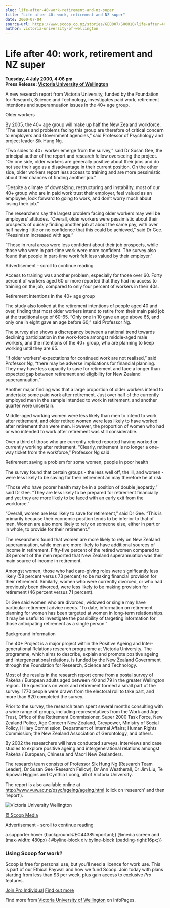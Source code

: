 ```yaml
---
slug: life-after-40-work-retirement-and-nz-super
title: "Life after 40: work, retirement and NZ super"
date: 2000-07-04
source-url: https://www.scoop.co.nz/stories/GE0007/S00010/life-after-40-work-retirement-and-nz-super.htm
author: victoria-university-of-wellington
---
```

Life after 40: work, retirement and NZ super
============================================

**Tuesday, 4 July 2000, 4:06 pm**  
**Press Release: [Victoria University of Wellington](https://info.scoop.co.nz/Victoria_University_of_Wellington)**

A new research report from Victoria University, funded by the Foundation for Research, Science and Technology, investigates paid work, retirement intentions and superannuation issues in the 40+ age group.

Older workers

By 2005, the 40+ age group will make up half the New Zealand workforce. “The issues and problems facing this group are therefore of critical concern to employers and Government agencies,” said Professor of Psychology and project leader Sik Hung Ng.

“Two sides to 40+ worker emerge from the survey,” said Dr Susan Gee, the principal author of the report and research fellow overseeing the project. “On one side, older workers are generally positive about their jobs and do not see their age as a disadvantage in their current position. On the other side, older workers report less access to training and are more pessimistic about their chances of finding another job.”

“Despite a climate of downsizing, restructuring and instability, most of our 40+ group who are in paid work trust their employer, feel valued as an employee, look forward to going to work, and don’t worry much about losing their job.”

The researchers say the largest problem facing older workers may well be employers’ attitudes. “Overall, older workers were pessimistic about their prospects of quickly finding another job at about the same pay, with over half having little or no confidence that this could be achieved,” said Dr Gee. “Pessimism increased with age.”

“Those in rural areas were less confident about their job prospects, while those who were in part-time work were more confident. The survey also found that people in part-time work felt less valued by their employer.”

Advertisement - scroll to continue reading





Access to training was another problem, especially for those over 60. Forty percent of workers aged 60 or more reported that they had no access to training on the job, compared to only four percent of workers in their 40s.

Retirement intentions in the 40+ age group

The study also looked at the retirement intentions of people aged 40 and over, finding that most older workers intend to retire from their main paid job at the traditional age of 60-65. “Only one in 10 gave an age above 65, and only one in eight gave an age before 60,” said Professor Ng.

The survey also shows a discrepancy between a national trend towards declining participation in the work-force amongst middle-aged male workers, and the intentions of the 40+ group, who are planning to keep working until they are 65.

“If older workers’ expectations for continued work are not realised,” said Professor Ng, “there may be adverse implications for financial planning. They may have less capacity to save for retirement and face a longer than expected gap between retirement and eligibility for New Zealand superannuation.”

Another major finding was that a large proportion of older workers intend to undertake some paid work after retirement. Just over half of the currently employed men in the sample intended to work in retirement, and another quarter were uncertain.

Middle-aged working women were less likely than men to intend to work after retirement, and older retired women were less likely to have worked after retirement than were men. However, the proportion of women who had or who intended to work after retirement was still considerable.

Over a third of those who are currently retired reported having worked or currently working after retirement. “Clearly, retirement is no longer a one-way ticket from the workforce,” Professor Ng said.

Retirement saving a problem for some women, people in poor health

The survey found that certain groups - the less well off, the ill, and women - were less likely to be saving for their retirement an may therefore be at risk.

“Those who have poorer health may be in a position of double jeopardy,” said Dr Gee. “They are less likely to be prepared for retirement financially and yet they are more likely to be faced with an early exit from the workforce.”

“Overall, women are less likely to save for retirement,” said Dr Gee. “This is primarily because their economic position tends to be inferior to that of men. Women are also more likely to rely on someone else, either in part or in whole, to provide for their retirement.”

The researchers found that women are more likely to rely on New Zealand superannuation, while men are more likely to have additional sources of income in retirement. Fifty-five percent of the retired women compared to 38 percent of the men reported that New Zealand superannuation was their main source of income in retirement.

Amongst women, those who had care-giving roles were significantly less likely (58 percent versus 73 percent) to be making financial provision for their retirement. Similarly, women who were currently divorced, or who had previously been divorced, were less likely to be making provision for retirement (46 percent versus 71 percent).

Dr Gee said women who are divorced, widowed or single may have particular retirement advice needs. “To date, information on retirement planning for women has been targeted at women in long-term relationships. It may be useful to investigate the possibility of targeting information for those anticipating retirement as a single person.”

Background information

The 40+ Project is a major project within the Positive Ageing and Inter-generational Relations research programme at Victoria University. The programme, which aims to describe, explain and promote positive ageing and intergenerational relations, is funded by the New Zealand Government through the Foundation for Research, Science and Technology.

Most of the results in the research report come from a postal survey of Pakeha / European adults aged between 40 and 79 in the greater Wellington region. The questions on work and retirement formed a small part of the survey. 1770 people were drawn from the electoral roll to take part, and more than 820 completed the survey.

Prior to the survey, the research team spent several months consulting with a wide range of groups, including representatives from the Work and Age Trust, Office of the Retirement Commissioner, Super 2000 Task Force, New Zealand Police, Age Concern New Zealand, Greypower, Ministry of Social Policy, Hillary Commission, Department of Internal Affairs; Human Rights Commission; the New Zealand Association of Gerontology, and others.

By 2002 the researchers will have conducted surveys, interviews and case studies to explore positive ageing and intergenerational relations amongst Pakeha / European, Chinese and Maori New Zealanders.

The research team consists of Professor Sik Hung Ng (Research Team Leader), Dr Susan Gee (Research Fellow), Dr Ann Weatherall, Dr Jim Liu, Te Ripowai Higgins and Cynthia Loong, all of Victoria University.

The report is also available online at http://www.vuw.ac.nz/psyc/ageing/ageing.html (click on ‘research’ and then ‘report’).

![Victoria University Wellington](http://www.vuw.ac.nz/home/iconlibrary/logob.gif)

[© Scoop Media](http://www.scoop.co.nz/about/terms.html)  

Advertisement - scroll to continue reading



a.supporter:hover {background:#EC4438!important;} @media screen and (max-width: 480px) { #byline-block div.byline-block {padding-right:16px;}}

### Using Scoop for work?

Scoop is free for personal use, but you’ll need a licence for work use. This is part of our Ethical Paywall and how we fund Scoop. Join today with plans starting from less than $3 per week, plus gain access to exclusive _Pro_ features.  
  
[Join Pro Individual](https://pro.scoop.co.nz/Individual/?from=ProIn24) [Find out more](https://pro.scoop.co.nz/using-scoop-for-work/?from=ProIn24)

Find more from [Victoria University of Wellington](https://info.scoop.co.nz/Victoria_University_of_Wellington) on InfoPages.